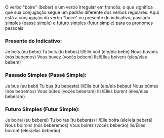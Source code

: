 O verbo "boire" (beber) é um verbo irregular em francês, o que significa que sua conjugação segue um padrão diferente dos verbos regulares. Aqui está a conjugação do verbo "boire" no presente do indicativo, passado simples (passé simple) e futuro simples (futur simple) para os pronomes pessoais:

### Presente do Indicativo:

Je bois (eu bebo)
Tu bois (tu bebes)
Il/Elle boit (ele/ela bebe)
Nous buvons (nós bebemos)
Vous buvez (vocês bebem)
Ils/Elles boivent (eles/elas bebem)


### Passado Simples (Passé Simple):

Je bus (eu bebi)
Tu bus (tu bebeste)
Il/Elle but (ele/ela bebeu)
Nous bûmes (nós bebemos)
Vous bûtes (vocês beberam)
Ils/Elles burent (eles/elas beberam)


### Futuro Simples (Futur Simple):

Je boirai (eu beberei)
Tu boiras (tu beberás)
Il/Elle boira (ele/ela beberá)
Nous boirons (nós beberemos)
Vous boirez (vocês beberão)
Ils/Elles boiront (eles/elas beberão)